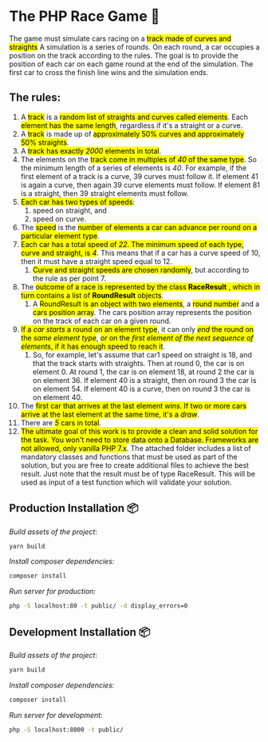 # The PHP Race Game 🚀

The game must simulate cars racing on a <mark>track made of curves and straights</mark> A simulation is a series of rounds. On each round, a car occupies a position on the track according to the rules. The goal is to provide the position of each car on each game round at the end of the simulation. The first car to cross the finish line wins and the simulation ends.

## The rules:

1. A <mark>track</mark> is a <mark>random list of straights and curves called elements</mark>. Each <mark>element has the same length</mark>, regardless if it&#39;s a straight or a curve.
2. A <mark>track</mark> is made up of <mark>approximately 50% curves and approximately 50% straights</mark>.
3. A <mark>track has exactly _2000_ elements in total</mark>.
4. The elements on the <mark>track come in multiples of _40_ of the same type</mark>. So the minimum length of a series of elements is _40_. For example, if the first element of a track is a curve, 39 curves must follow it. If element 41 is again a curve, then again 39 curve elements must follow. If element 81 is a straight, then 39 straight elements must follow.
5. <mark>Each car has two types of speeds</mark>:
   1. speed on straight, and
   2. speed on curve.
6. The <mark>speed</mark> is the <mark>number of elements a car can advance per round on a particular element type</mark>.
7. <mark>Each car has a total speed of _22_. The minimum speed of each type, curve and straight, is _4_</mark>. This means that if a car has a curve speed of 10, then it must have a straight speed equal to 12.
   1. <mark>Curve and straight speeds are chosen randomly</mark>, but according to the rule as per point 7.
8. The <mark>outcome of a race is represented by the class **RaceResult** , which in turn contains a list of **RoundResult** objects</mark>.
   1. A <mark>RoundResult is an object with two elements</mark>, a <mark>round number</mark> and a <mark>cars position array</mark>. The cars position array represents the position on the track of each car on a given round.
9. <mark>If a _car starts_ a round on an element type</mark>, it can only <mark>_end_ the round on the _same element type_</mark>, <mark>_or_ on the _first element of the next sequence of elements_, if it has enough speed to reach it</mark>.
   1. So, for example, let&#39;s assume that car1 speed on straight is 18, and that the track starts with straights. Then at round 0, the car is on element 0. At round 1, the car is on element 18, at round 2 the car is on element 36. If element 40 is a straight, then on round 3 the car is on element 54. If element 40 is a curve, then on round 3 the car is on element 40.
10. The <mark>first car that arrives at the last element _wins_. If two or more cars arrive at the last element at the same time, it&#39;s a _draw_</mark>.
11. There are <mark>_5_ cars in total</mark>.
12. <mark>The ultimate goal of this work is to provide a clean and solid solution for the task. You won&#39;t need to store data onto a Database. Frameworks are not allowed, only vanilla PHP 7.x</mark>. The attached folder includes a list of mandatory classes and functions that must be used as part of the solution, but you are free to create additional files to achieve the best result. Just note that the result must be of type RaceResult. This will be used as input of a test function which will validate your solution.

## Production Installation 📦

_Build assets of the project_:

```sh
yarn build
```

_Install composer dependencies:_

```sh
composer install
```

_Run server for production:_

```sh
php -S localhost:80 -t public/ -d display_errors=0
```

## Development Installation 📦

_Build assets of the project_:

```sh
yarn build
```

_Install composer dependencies:_

```sh
composer install
```

_Run server for development:_

```sh
php -S localhost:8000 -t public/
```
